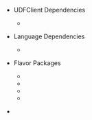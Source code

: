 * UDFClient Dependencies
  * [](diff_udfclient_deps_apt_get_packages.md)
* Language Dependencies
  * [](diff_language_deps_apt_get_packages.md)
* Flavor Packages
  * [](diff_flavor_base_deps_apt_get_packages.md)
  * [](diff_flavor_base_deps_python2_pip_packages.md)
  * [](diff_flavor_base_deps_python3_pip_packages.md)
  * [](diff_flavor_base_deps_cran_packages.md)

* [](diff_flavor_customization_apt_get_packages.md)
